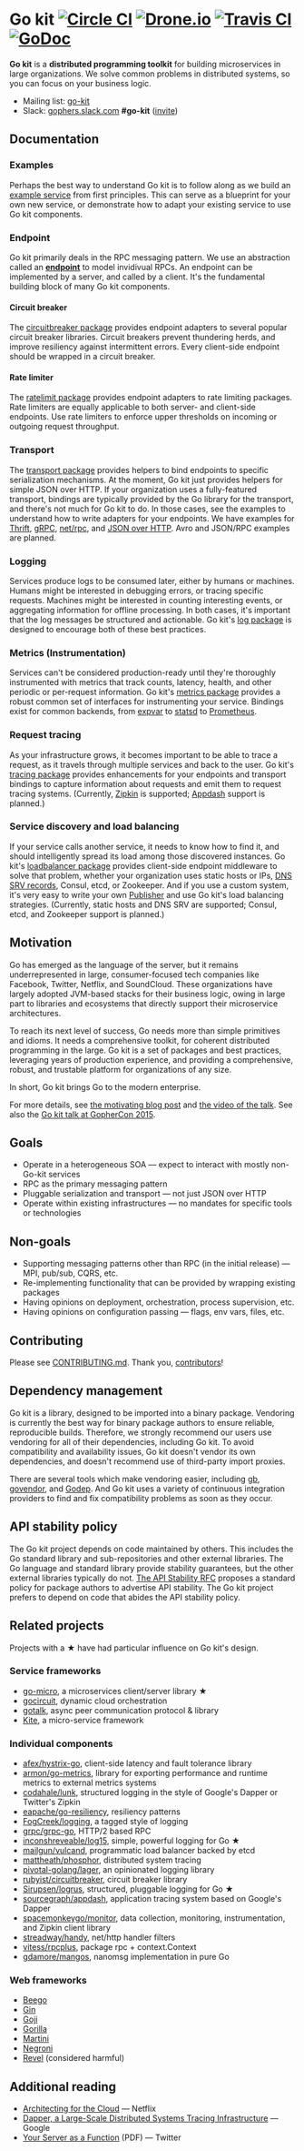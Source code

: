 # Go kit [![Circle CI](https://circleci.com/gh/go-kit/kit.svg?style=svg)](https://circleci.com/gh/go-kit/kit) [![Drone.io](https://drone.io/github.com/go-kit/kit/status.png)](https://drone.io/github.com/go-kit/kit/latest) [![Travis CI](https://travis-ci.org/go-kit/kit.svg?branch=master)](https://travis-ci.org/go-kit/kit) [![GoDoc](https://godoc.org/github.com/go-kit/kit?status.svg)](https://godoc.org/github.com/go-kit/kit)

**Go kit** is a **distributed programming toolkit** for building microservices
in large organizations. We solve common problems in distributed systems, so
you can focus on your business logic.

- Mailing list: [go-kit](https://groups.google.com/forum/#!forum/go-kit)
- Slack: [gophers.slack.com](https://gophers.slack.com) **#go-kit** ([invite](http://bit.ly/go-slack-signup))

## Documentation

### Examples

Perhaps the best way to understand Go kit is to follow along as we build an
[example service][examples] from first principles. This can serve as a
blueprint for your own new service, or demonstrate how to adapt your existing
service to use Go kit components.

[examples]: https://github.com/go-kit/kit/tree/master/examples

### Endpoint

Go kit primarily deals in the RPC messaging pattern. We use an abstraction
called an **[endpoint][]** to model invidivual RPCs. An endpoint can be
implemented by a server, and called by a client. It's the fundamental building
block of many Go kit components.

[endpoint]: https://github.com/go-kit/kit/tree/master/endpoint/endpoint.go

#### Circuit breaker

The [circuitbreaker package][circuitbreaker] provides endpoint adapters to
several popular circuit breaker libraries. Circuit breakers prevent thundering
herds, and improve resiliency against intermittent errors. Every client-side
endpoint should be wrapped in a circuit breaker.

[circuitbreaker]: https://github.com/go-kit/kit/tree/master/circuitbreaker

#### Rate limiter

The [ratelimit package][ratelimit] provides endpoint adapters to rate limiting
packages. Rate limiters are equally applicable to both server- and client-side
endpoints. Use rate limiters to enforce upper thresholds on incoming or
outgoing request throughput.

[ratelimit]: https://github.com/go-kit/kit/tree/master/ratelimit

### Transport

The [transport package][transport] provides helpers to bind endpoints to
specific serialization mechanisms. At the moment, Go kit just provides helpers
for simple JSON over HTTP. If your organization uses a fully-featured
transport, bindings are typically provided by the Go library for the
transport, and there's not much for Go kit to do. In those cases, see the
examples to understand how to write adapters for your endpoints. We have
examples for [Thrift][thrift], [gRPC][grpc], [net/rpc][netrpc], and
[JSON over HTTP][jsonhttp]. Avro and JSON/RPC examples are planned.

[transport]: https://github.com/go-kit/kit/tree/master/transport
[thrift]: https://github.com/go-kit/kit/tree/master/examples/thriftsvc
[grpc]: https://github.com/go-kit/kit/tree/master/grpcsvc
[netrpc]: https://github.com/go-kit/kit/tree/master/netrpcsvc
[jsonhttp]: https://github.com/go-kit/kit/tree/master/jsonhttpsvc

### Logging

Services produce logs to be consumed later, either by humans or machines.
Humans might be interested in debugging errors, or tracing specific requests.
Machines might be interested in counting interesting events, or aggregating
information for offline processing. In both cases, it's important that the log
messages be structured and actionable. Go kit's [log package][log] is designed
to encourage both of these best practices.

[log]: https://github.com/go-kit/kit/tree/master/log

### Metrics (Instrumentation)

Services can't be considered production-ready until they're thoroughly
instrumented with metrics that track counts, latency, health, and other
periodic or per-request information. Go kit's [metrics package][metrics]
provides a robust common set of interfaces for instrumenting your service.
Bindings exist for common backends, from [expvar][] to [statsd][] to
[Prometheus][].

[metrics]: https://github.com/go-kit/kit/tree/master/metrics
[expvar]: http://golang.org/pkg/expvar
[statsd]: https://github.com/etsy/statsd
[Prometheus]: http://prometheus.io

### Request tracing

As your infrastructure grows, it becomes important to be able to trace a
request, as it travels through multiple services and back to the user. Go
kit's [tracing package][tracing] provides enhancements for your endpoints and
transport bindings  to capture information about requests and emit them to
request tracing systems. (Currently, [Zipkin][] is supported; [Appdash][]
support is planned.)

[tracing]: https://github.com/go-kit/kit/tree/master/tracing
[Zipkin]: https://github.com/twitter/zipkin
[Appdash]: https://github.com/sourcegraph/appdash

### Service discovery and load balancing

If your service calls another service, it needs to know how to find it, and
should intelligently spread its load among those discovered instances. Go
kit's [loadbalancer package][loadbalancer] provides client-side endpoint
middleware to solve that problem, whether your organization uses static hosts
or IPs, [DNS SRV records][dnssrv], Consul, etcd, or Zookeeper. And if you use
a custom system, it's very easy to write your own [Publisher][] and use Go
kit's load balancing strategies. (Currently, static hosts and DNS SRV are
supported; Consul, etcd, and Zookeeper support is planned.)

[loadbalancer]: https://github.com/go-kit/kit/tree/master/loadbalancer
[dnssrv]: https://github.com/go-kit/kit/tree/master/loadbalancer/dnssrv
[Publisher]: https://github.com/go-kit/kit/tree/master/loadbalancer/publisher.go

## Motivation

Go has emerged as the language of the server, but it remains underrepresented
in large, consumer-focused tech companies like Facebook, Twitter, Netflix, and
SoundCloud. These organizations have largely adopted JVM-based stacks for
their business logic, owing in large part to libraries and ecosystems that
directly support their microservice architectures.

To reach its next level of success, Go needs more than simple primitives and
idioms. It needs a comprehensive toolkit, for coherent distributed programming
in the large. Go kit is a set of packages and best practices, leveraging years
of production experience, and providing a comprehensive, robust, and trustable
platform for organizations of any size.

In short, Go kit brings Go to the modern enterprise.

For more details, see
 [the motivating blog post](http://peter.bourgon.org/go-kit) and
 [the video of the talk](https://www.youtube.com/watch?v=iFR_7AKkJFU).
See also the
 [Go kit talk at GopherCon 2015](https://www.youtube.com/watch?v=1AjaZi4QuGo).

## Goals

- Operate in a heterogeneous SOA — expect to interact with mostly non-Go-kit services
- RPC as the primary messaging pattern
- Pluggable serialization and transport — not just JSON over HTTP
- Operate within existing infrastructures — no mandates for specific tools or technologies

## Non-goals

- Supporting messaging patterns other than RPC (in the initial release) — MPI, pub/sub, CQRS, etc.
- Re-implementing functionality that can be provided by wrapping existing packages
- Having opinions on deployment, orchestration, process supervision, etc.
- Having opinions on configuration passing — flags, env vars, files, etc.

## Contributing

Please see [CONTRIBUTING.md]. Thank you, [contributors]!

[CONTRIBUTING.md]: /CONTRIBUTING.md
[contributors]: https://github.com/go-kit/kit/graphs/contributors

## Dependency management

Go kit is a library, designed to be imported into a binary package. Vendoring
is currently the best way for binary package authors to ensure reliable,
reproducible builds.  Therefore, we strongly recommend our users use vendoring
for all of their dependencies, including Go kit.   To avoid compatibility and
availability issues, Go kit doesn't vendor its own dependencies, and doesn't
recommend use of third-party import proxies.

There are several tools which make vendoring easier, including [gb][],
[govendor][], and [Godep][]. And Go kit uses a variety of continuous
integration providers to find and fix compatibility problems as soon as they
occur.

[gb]: http://getgb.io
[govendor]: https://github.com/kardianos/govendor
[Godep]: https://github.com/tools/godep

## API stability policy

The Go kit project depends on code maintained by others.
This includes the Go standard library and sub-repositories and other external libraries.
The Go language and standard library provide stability guarantees, but the other external libraries typically do not.
[The API Stability RFC](https://github.com/go-kit/kit/tree/master/rfc/rfc007-api-stability.md)
 proposes a standard policy for package authors to advertise API stability.
The Go kit project prefers to depend on code that abides the API stability policy.

## Related projects

Projects with a ★ have had particular influence on Go kit's design.

### Service frameworks

- [go-micro](https://github.com/asim/go-micro), a microservices client/server library ★
- [gocircuit](https://github.com/gocircuit/circuit), dynamic cloud orchestration
- [gotalk](https://github.com/rsms/gotalk), async peer communication protocol &amp; library
- [Kite](https://github.com/koding/kite), a micro-service framework

### Individual components

- [afex/hystrix-go](https://github.com/afex/hystrix-go), client-side latency and fault tolerance library
- [armon/go-metrics](https://github.com/armon/go-metrics), library for exporting performance and runtime metrics to external metrics systems
- [codahale/lunk](https://github.com/codahale/lunk), structured logging in the style of Google's Dapper or Twitter's Zipkin
- [eapache/go-resiliency](https://github.com/eapache/go-resiliency), resiliency patterns
- [FogCreek/logging](https://github.com/FogCreek/logging), a tagged style of logging
- [grpc/grpc-go](https://github.com/grpc/grpc-go), HTTP/2 based RPC
- [inconshreveable/log15](https://github.com/inconshreveable/log15), simple, powerful logging for Go ★
- [mailgun/vulcand](https://github.com/mailgun/vulcand), programmatic load balancer backed by etcd
- [mattheath/phosphor](https://github.com/mattheath/phosphor), distributed system tracing
- [pivotal-golang/lager](https://github.com/pivotal-golang/lager), an opinionated logging library
- [rubyist/circuitbreaker](https://github.com/rubyist/circuitbreaker), circuit breaker library
- [Sirupsen/logrus](https://github.com/Sirupsen/logrus), structured, pluggable logging for Go ★
- [sourcegraph/appdash](https://github.com/sourcegraph/appdash), application tracing system based on Google's Dapper
- [spacemonkeygo/monitor](https://github.com/spacemonkeygo/monitor), data collection, monitoring, instrumentation, and Zipkin client library
- [streadway/handy](https://github.com/streadway/handy), net/http handler filters
- [vitess/rpcplus](https://godoc.org/code.google.com/p/vitess/go/rpcplus), package rpc + context.Context
- [gdamore/mangos](https://github.com/gdamore/mangos), nanomsg implementation in pure Go

### Web frameworks

- [Beego](http://beego.me/)
- [Gin](https://gin-gonic.github.io/gin/)
- [Goji](https://github.com/zenazn/goji)
- [Gorilla](http://www.gorillatoolkit.org)
- [Martini](https://github.com/go-martini/martini)
- [Negroni](https://github.com/codegangsta/negroni)
- [Revel](https://revel.github.io/) (considered harmful)

## Additional reading

- [Architecting for the Cloud](http://fr.slideshare.net/stonse/architecting-for-the-cloud-using-netflixoss-codemash-workshop-29852233) — Netflix
- [Dapper, a Large-Scale Distributed Systems Tracing Infrastructure](http://research.google.com/pubs/pub36356.html) — Google
- [Your Server as a Function](http://monkey.org/~marius/funsrv.pdf) (PDF) — Twitter
